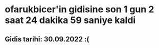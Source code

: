 # ofarukbicer'in gidisine son 1 gun 2 saat 24 dakika 59 saniye kaldi

## Gidis tarihi: 30.09.2022 :(